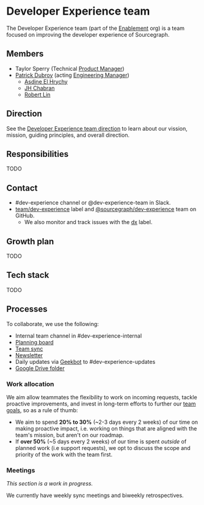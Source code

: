 # Developer Experience team

The Developer Experience team (part of the [Enablement](../index.md) org) is a team focused on improving the developer experience of Sourcegraph.

## Members

- Taylor Sperry (Technical [Product Manager](../../../product/roles/index.md#product-manager))
- [Patrick Dubroy](../../../company/team/index.md#patrick-dubroy-he-him) (acting [Engineering Manager](../../roles.md#engineering-manager))
  - [Asdine El Hrychy](../../../company/team/index.md#asdine-el-hrychy)
  - [JH Chabran](../../../company/team/index.md#jh-chabran-he-him)
  - [Robert Lin](../../../company/team/index.md#robert-lin)

## Direction

See the [Developer Experience team direction](../../../direction/enablement/dev-experience/index.md) to learn about our vission, mission, guiding principles, and overall direction.

## Responsibilities

TODO

## Contact

- #dev-experience channel or @dev-experience-team in Slack.
- [team/dev-experience](https://github.com/sourcegraph/sourcegraph/labels/team%2Fdev-experience) label and [@sourcegraph/dev-experience](https://github.com/orgs/sourcegraph/teams/dev-experience) team on GitHub.
  - We also monitor and track issues with the [dx](https://github.com/sourcegraph/sourcegraph/labels/dx) label.

## Growth plan

TODO

## Tech stack

TODO

## Processes

To collaborate, we use the following:

- Internal team channel in #dev-experience-internal
- [Planning board](https://github.com/orgs/sourcegraph/projects/212)
- [Team sync](https://docs.google.com/document/d/1Lm6GT-F4v9OTa5wxa1-AKLtNwlDkORbbeGjqVd9kWPg/edit)
- [Newsletter](https://docs.google.com/document/d/1O5iUZ3cQ4c7sGhlFHDW2MXpfgLzIPFszN1jgXFUKNRo/edit#)
- Daily updates via [Geekbot](https://app.geekbot.com/dashboard/standup/90468/view/insights) to #dev-experience-updates
- [Google Drive folder](https://drive.google.com/drive/folders/1d1scMzzmXM5uCEpKI06U9cc6zPF7g9wE)

### Work allocation

We aim allow teammates the flexibility to work on incoming requests, tackle proactive improvements, and invest in long-term efforts to further our [team goals](../../../direction/enablement/dev-experience/index.md), so as a rule of thumb:

- We aim to spend **20% to 30%** (~2-3 days every 2 weeks) of our time on making proactive impact, i.e. working on things that are aligned with the team's mission, but aren't on our roadmap.
- If **over 50%** (~5 days every 2 weeks) of our time is spent _outside_ of planned work (i.e support requests), we opt to discuss the scope and priority of the work with the team first.

### Meetings

_This section is a work in progress._

We currently have weekly sync meetings and biweekly retrospectives.
